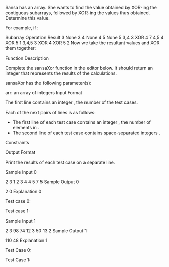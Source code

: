 Sansa has an array. She wants to find the value obtained by XOR-ing the contiguous subarrays, followed by XOR-ing the values thus obtained. Determine this value.

For example, if :

Subarray	Operation	Result
3		None		3
4		None		4
5		None		5
3,4		3 XOR 4		7
4,5		4 XOR 5		1
3,4,5		3 XOR 4 XOR 5	2
Now we take the resultant values and XOR them together:


Function Description

Complete the sansaXor function in the editor below. It should return an integer that represents the results of the calculations.

sansaXor has the following parameter(s):

arr: an array of integers
Input Format

The first line contains an integer , the number of the test cases.

Each of the next  pairs of lines is as follows:
- The first line of each test case contains an integer , the number of elements in .
- The second line of each test case contains  space-separated integers .

Constraints




Output Format

Print the results of each test case on a separate line.

Sample Input 0

2
3
1 2 3
4
4 5 7 5
Sample Output 0

2
0
Explanation 0

Test case 0:


Test case 1:

Sample Input 1

2
3
98 74 12
3
50 13 2
Sample Output 1

110
48
Explanation 1

Test Case 0:


Test Case 1:


